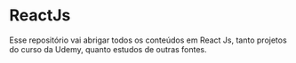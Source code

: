# ReactJs
Esse repositório vai abrigar todos os conteúdos em React Js, tanto projetos do curso da Udemy, quanto estudos de outras fontes.
